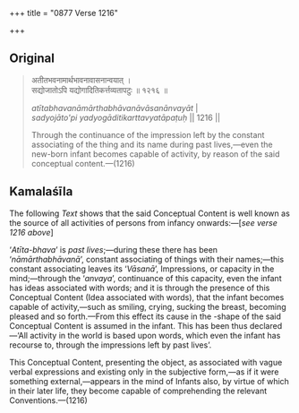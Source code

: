 +++
title = "0877 Verse 1216"

+++
## Original 
>
> अतीतभवनामार्थभावनावासनान्वयात् ।  
> सद्योजातोऽपि यद्योगादितिकर्त्तव्यतापटुः ॥ १२१६ ॥ 
>
> *atītabhavanāmārthabhāvanāvāsanānvayāt* \|  
> *sadyojāto'pi yadyogāditikarttavyatāpaṭuḥ* \|\| 1216 \|\| 
>
> Through the continuance of the impression left by the constant associating of the thing and its name during past lives,—even the new-born infant becomes capable of activity, by reason of the said conceptual content.—(1216)



## Kamalaśīla

The following *Text* shows that the said Conceptual Content is well known as the source of all activities of persons from infancy onwards:—[*see verse 1216 above*]

‘*Atīta-bhava*’ is *past lives*;—during these there has been ‘*nāmārthabhāvanā*’, constant associating of things with their names;—this constant associating leaves its ‘*Vāsanā*’, Impressions, or capacity in the mind;—through the ‘*anvaya*’, continuance of this capacity, even the infant has ideas associated with words; and it is through the presence of this Conceptual Content (Idea associated with words), that the infant becomes capable of activity,—such as smiling, crying, sucking the breast, becoming pleased and so forth.—From this effect its cause in the -shape of the said Conceptual Content is assumed in the infant. This has been thus declared—‘All activity in the world is based upon words, which even the infant has recourse to, through the impressions left by past lives’.

This Conceptual Content, presenting the object, as associated with vague verbal expressions and existing only in the subjective form,—as if it were something external,—appears in the mind of Infants also, by virtue of which in their later life, they become capable of comprehending the relevant Conventions.—(1216)


